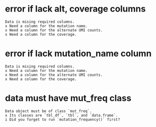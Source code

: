 # error if lack alt, coverage columns

    Data is mising required columns.
    x Need a column for the mutation name.
    x Need a column for the alternate UMI counts.
    x Need a column for the coverage.

# error if lack mutation_name column

    Data is mising required columns.
    x Need a column for the mutation name.
    x Need a column for the alternate UMI counts.
    x Need a column for the coverage.

# data must have mut_freq class

    Data object must be of class `mut_freq`.
    x Its classes are `tbl_df`, `tbl`, and `data.frame`.
    i Did you forget to run `mutation_frequency()` first?

